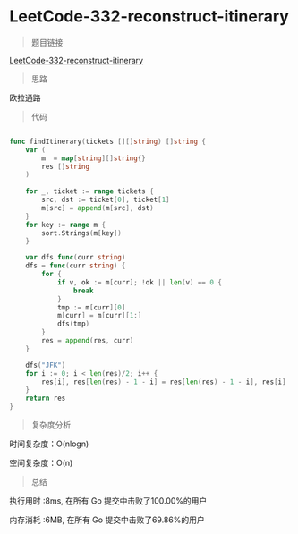 #  LeetCode-332-reconstruct-itinerary

>题目链接

[LeetCode-332-reconstruct-itinerary](https://leetcode-cn.com/problems/reconstruct-itinerary/)

>思路

欧拉通路

>代码

```go

func findItinerary(tickets [][]string) []string {
    var (
        m  = map[string][]string{}
        res []string
    )
    
    for _, ticket := range tickets {
        src, dst := ticket[0], ticket[1]
        m[src] = append(m[src], dst)
    }
    for key := range m {
        sort.Strings(m[key])
    }

    var dfs func(curr string)
    dfs = func(curr string) {
        for {
            if v, ok := m[curr]; !ok || len(v) == 0 {
                break
            }
            tmp := m[curr][0]
            m[curr] = m[curr][1:]
            dfs(tmp)
        }
        res = append(res, curr)
    }

    dfs("JFK")
    for i := 0; i < len(res)/2; i++ {
        res[i], res[len(res) - 1 - i] = res[len(res) - 1 - i], res[i]
    }
    return res
}


```

>复杂度分析

时间复杂度：O(nlogn)

空间复杂度：O(n)

>总结

执行用时 :8ms, 在所有 Go 提交中击败了100.00%的用户
 
内存消耗 :6MB, 在所有 Go 提交中击败了69.86%的用户
